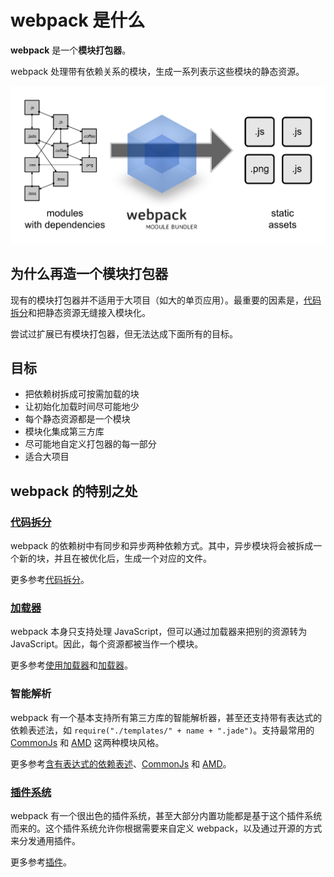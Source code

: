 # webpack 是什么

**webpack** 是一个**模块打包器**。

webpack 处理带有依赖关系的模块，生成一系列表示这些模块的静态资源。

![](assets/what-is-webpack.png)

## 为什么再造一个模块打包器

现有的模块打包器并不适用于大项目（如大的单页应用）。最重要的因素是，[代码拆分][Code Spliting]和把静态资源无缝接入模块化。

尝试过扩展已有模块打包器，但无法达成下面所有的目标。

## 目标

- 把依赖树拆成可按需加载的块
- 让初始化加载时间尽可能地少
- 每个静态资源都是一个模块
- 模块化集成第三方库
- 尽可能地自定义打包器的每一部分
- 适合大项目

## webpack 的特别之处

### [代码拆分][Code Spliting]

webpack 的依赖树中有同步和异步两种依赖方式。其中，异步模块将会被拆成一个新的块，并且在被优化后，生成一个对应的文件。

更多参考[代码拆分][Code Spliting]。

### [加载器][Loaders]

webpack 本身只支持处理 JavaScript，但可以通过加载器来把别的资源转为 JavaScript。因此，每个资源都被当作一个模块。

更多参考[使用加载器][Using loaders]和[加载器][Loaders]。

### 智能解析

webpack 有一个基本支持所有第三方库的智能解析器，甚至还支持带有表达式的依赖表述法，如 `require("./templates/" + name + ".jade")`。支持最常用的 [CommonJs][CommonJs] 和 [AMD][AMD] 这两种模块风格。

更多参考[含有表达式的依赖表述][context]、[CommonJs][CommonJs] 和 [AMD][AMD]。

### [插件系统][plugins]

webpack 有一个很出色的插件系统，甚至大部分内置功能都是基于这个插件系统而来的。这个插件系统允许你根据需要来自定义 webpack，以及通过开源的方式来分发通用插件。

更多参考[插件][plugins]。

[Code Spliting]: code-spliting.md
[Loaders]: loaders.md
[Using loaders]: using-loaders.md
[CommonJs]: commonjs.md
[AMD]: amd.md
[context]: context.md
[plugins]: plugins.md

